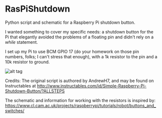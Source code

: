# RasPiShutdown
Python script and schematic for a Raspberry Pi shutdown button.

I wanted something to cover my specific needs: a shutdown button for the Pi that elegantly avoided the problems of a floating pin and didn't rely on a *while* statement.

I set up my Pi to use BCM GPIO 17 (do your homework on those pin numbers, folks; I can't stress that enough), with a 1k resistor to the pin and a 10k resistor to ground.

![alt tag](https://raw.githubusercontent.com/jerrywaller/ShutYerPiHole/master/Pi_shutdown_circuit.png)

Credits:
The original script is authored by AndrewH7, and may be found on Instructables at http://www.instructables.com/id/Simple-Raspberry-Pi-Shutdown-Button/?ALLSTEPS

The schematic and information for working with the resistors is inspired by: https://www.cl.cam.ac.uk/projects/raspberrypi/tutorials/robot/buttons_and_switches/
